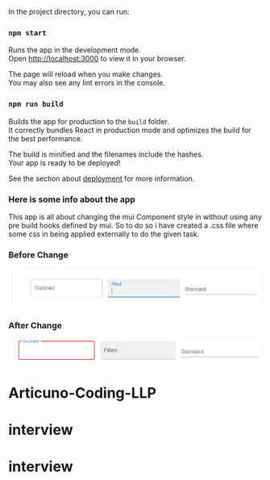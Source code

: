 In the project directory, you can run:

### `npm start`

Runs the app in the development mode.\
Open [http://localhost:3000](http://localhost:3000) to view it in your browser.

The page will reload when you make changes.\
You may also see any lint errors in the console.

### `npm run build`

Builds the app for production to the `build` folder.\
It correctly bundles React in production mode and optimizes the build for the best performance.

The build is minified and the filenames include the hashes.\
Your app is ready to be deployed!

See the section about [deployment](https://facebook.github.io/create-react-app/docs/deployment) for more information.

### Here is some info about the app

This app is all about changing the mui Component style in without using any pre build hooks defined by mui. So to do so i have created a .css file where some css in being applied externally to do the given task.

### Before Change
![Screenshot](before.png)

### After Change
![Screenshot](after.png)
# Articuno-Coding-LLP
# interview
# interview
